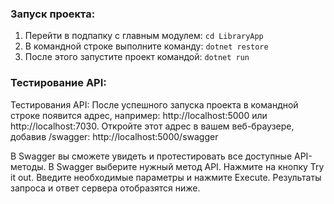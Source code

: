 ### Запуск проекта:
1. Перейти в подпапку с главным модулем: `cd LibraryApp`
2. В командной строке выполните команду:
`dotnet restore`
3. После этого запустите проект командой:
`dotnet run`

### Тестирование API:
Тестирования API:
  После успешного запуска проекта в командной строке появится адрес, например: http://localhost:5000 или http://localhost:7030.
  Откройте этот адрес в вашем веб-браузере, добавив /swagger:
  http://localhost:5000/swagger
  
В Swagger вы сможете увидеть и протестировать все доступные API-методы.
  В Swagger выберите нужный метод API.
  Нажмите на кнопку Try it out.
  Введите необходимые параметры и нажмите Execute.
  Результаты запроса и ответ сервера отобразятся ниже.
